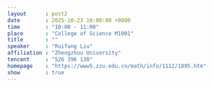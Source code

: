 ```yaml
---
layout      : post2
date        : 2025-10-23 10:00:00 +0800
time        : "10:00 - 11:00"
place       : "College of Science M1001"
title       : ""
speaker     : "Ruifang Liu"
affiliation : "Zhengzhou University"
tencent     : "526 396 130"
homepage    : "https://www5.zzu.edu.cn/math/info/1112/1895.htm"
show        : true
---
```

